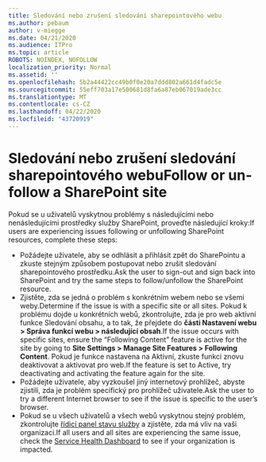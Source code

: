 ```yaml
---
title: Sledování nebo zrušení sledování sharepointového webu
ms.author: pebaum
author: v-miegge
ms.date: 04/21/2020
ms.audience: ITPro
ms.topic: article
ROBOTS: NOINDEX, NOFOLLOW
localization_priority: Normal
ms.assetid: ''
ms.openlocfilehash: 5b2a44422cc49b0f0e20a7ddd802a661d4fadc5e
ms.sourcegitcommit: 55eff703a17e500681d8fa6a87eb067019ade3cc
ms.translationtype: MT
ms.contentlocale: cs-CZ
ms.lasthandoff: 04/22/2020
ms.locfileid: "43720919"
---
```

# <a name="follow-or-un-follow-a-sharepoint-site"></a><span data-ttu-id="74a95-102">Sledování nebo zrušení sledování sharepointového webu</span><span class="sxs-lookup"><span data-stu-id="74a95-102">Follow or un-follow a SharePoint site</span></span>

<span data-ttu-id="74a95-103">Pokud se u uživatelů vyskytnou problémy s následujícími nebo nenásledujícími prostředky služby SharePoint, proveďte následující kroky:</span><span class="sxs-lookup"><span data-stu-id="74a95-103">If users are experiencing issues following or unfollowing SharePoint resources, complete these steps:</span></span>

* <span data-ttu-id="74a95-104">Požádejte uživatele, aby se odhlásit a přihlásit zpět do SharePointu a zkuste stejným způsobem postupovat nebo zrušit sledování sharepointového prostředku.</span><span class="sxs-lookup"><span data-stu-id="74a95-104">Ask the user to sign-out and sign back into SharePoint and try the same steps to follow/unfollow the SharePoint resource.</span></span>
* <span data-ttu-id="74a95-105">Zjistěte, zda se jedná o problém s konkrétním webem nebo se všemi weby.</span><span class="sxs-lookup"><span data-stu-id="74a95-105">Determine if the issue is with a specific site or all sites.</span></span> <span data-ttu-id="74a95-106">Pokud k problému dojde u konkrétních webů, zkontrolujte, zda je pro web aktivní funkce Sledování obsahu, a to tak, že přejdete do **části Nastavení webu > Správa funkcí webu > následující obsah**.</span><span class="sxs-lookup"><span data-stu-id="74a95-106">If the issue occurs with specific sites, ensure the “Following Content” feature is active for the site by going to **Site Settings > Manage Site Features > Following Content**.</span></span> <span data-ttu-id="74a95-107">Pokud je funkce nastavena na Aktivní, zkuste funkci znovu deaktivovat a aktivovat pro web.</span><span class="sxs-lookup"><span data-stu-id="74a95-107">If the feature is set to Active, try deactivating and activating the feature again for the site.</span></span>
* <span data-ttu-id="74a95-108">Požádejte uživatele, aby vyzkoušel jiný internetový prohlížeč, abyste zjistili, zda je problém specifický pro prohlížeč uživatele.</span><span class="sxs-lookup"><span data-stu-id="74a95-108">Ask the user to try a different Internet browser to see if the issue is specific to the user’s browser.</span></span>
* <span data-ttu-id="74a95-109">Pokud se u všech uživatelů a všech webů vyskytnou stejný problém, zkontrolujte [řídicí panel stavu služby](https://admin.microsoft.com/AdminPortal/Home#/servicehealth) a zjistěte, zda má vliv na vaši organizaci.</span><span class="sxs-lookup"><span data-stu-id="74a95-109">If all users and all sites are experiencing the same issue, check the [Service Health Dashboard](https://admin.microsoft.com/AdminPortal/Home#/servicehealth) to see if your organization is impacted.</span></span>
